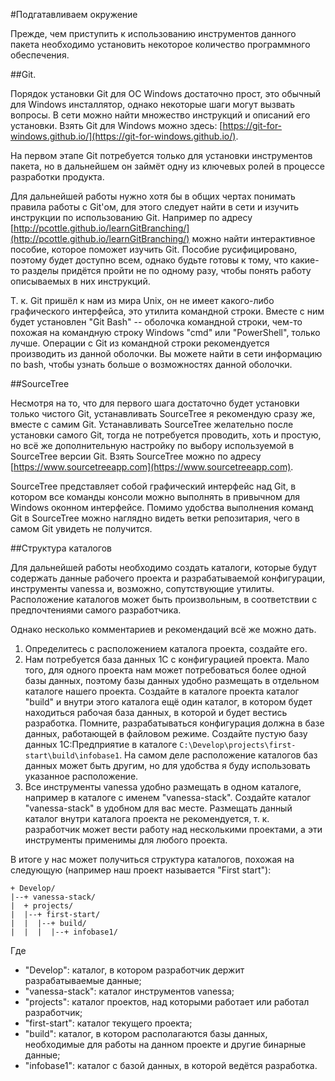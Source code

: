 ﻿#Подгатавливаем окружение

Прежде, чем приступить к использованию инструментов данного пакета необходимо установить
некоторое количество программного обеспечения.

##Git.

Порядок установки Git для ОС Windows достаточно прост, это обычный для Windows
инсталлятор, однако некоторые шаги могут вызвать вопросы. В сети можно найти
множество инструкций и описаний его установки. Взять Git для Windows можно здесь:
[https://git-for-windows.github.io/](https://git-for-windows.github.io/). 

На первом этапе Git потребуется только для установки инструментов пакета, но в дальнейшем
он займёт одну из ключевых ролей в процессе разработки продукта.

Для дальнейшей работы нужно хотя бы в общих чертах понимать правила работы с Git'ом, для
этого следует найти в сети и изучить инструкции по использованию Git. Например по адресу
[http://pcottle.github.io/learnGitBranching/](http://pcottle.github.io/learnGitBranching/)
можно найти интерактивное пособие, которое поможет изучить Git. Пособие русифицировано,
поэтому будет доступно всем, однако будьте готовы к тому, что какие-то разделы придётся
пройти не по одному разу, чтобы понять работу описываемых в них инструкций.

Т. к. Git пришёл к нам из мира Unix, он не имеет какого-либо графического интерфейса,
это утилита командной строки. Вместе с ним будет установлен "Git Bash" -- оболочка
командной строки, чем-то похожая на командную строку Windows "cmd" или "PowerShell", 
только лучше. Операции с Git из командной строки рекомендуется производить из данной
оболочки. Вы можете найти в сети информацию по bash, чтобы узнать больше о возможностях
данной оболочки.

##SourceTree

Несмотря на то, что для первого шага достаточно будет установки только чистого Git,
устанавливать SourceTree я рекомендую сразу же, вместе с самим Git. Устанавливать
SourceTree желательно после установки самого Git, тогда не потребуется проводить,
хоть и простую, но всё же дополнительную настройку по выбору используемой в SourceTree
версии Git. Взять SourceTree можно по адресу
[https://www.sourcetreeapp.com](https://www.sourcetreeapp.com). 

SourceTree представляет собой графический интерфейс над Git, в котором все команды
консоли можно выполнять в привычном для Windows оконном интерфейсе. Помимо удобства
выполнения команд Git в SourceTree можно наглядно видеть ветки репозитария, чего в
самом Git увидеть не получится. 

##Структура каталогов

Для дальнейшей работы необходимо создать каталоги, которые будут содержать данные
рабочего проекта и разрабатываемой конфигурации, инструменты vanessa и, возможно,
сопутствующие утилиты. Расположение каталогов может быть произвольным, в соответствии
с предпочтениями самого разработчика.

Однако несколько комментариев и рекомендаций всё же можно дать.
1. Определитесь с расположением каталога проекта, создайте его.
2. Нам потребуется база данных 1С с конфигурацией проекта.
Мало того, для одного проекта нам может потребоваться более одной базы данных,
поэтому базы данных удобно размещать в отдельном каталоге нашего проекта. Создайте
в каталоге проекта каталог "build" и внутри этого каталога ещё один каталог, в
котором будет находиться рабочая база данных, в которой и будет вестись разработка.
Помните, разрабатываться конфигурация должна в базе данных, работающей в файловом
режиме. Создайте пустую базу данных 1С:Предприятие в каталоге
`C:\Develop\projects\first-start\build\infobase1`. На самом деле расположение каталогов
баз данных может быть другим, но для удобства я буду использовать указанное расположение.
3. Все инструменты vanessa удобно размещать в одном каталоге, например в каталоге
с именем "vanessa-stack". Создайте каталог "vanessa-stack" в удобном для вас месте.
Размещать данный каталог внутри каталога проекта не рекомендуется, т. к. разработчик
может вести работу над несколькими проектами, а эти инструменты применимы для любого
проекта.

В итоге у нас может получиться структура каталогов, похожая на следующую (например
наш проект называется "First start"):

    + Develop/
    |--+ vanessa-stack/
    |  + projects/
    |  |--+ first-start/
    |  |  |--+ build/
    |  |  |  |--+ infobase1/

Где
* "Develop": каталог, в котором разработчик держит разрабатываемые данные;
* "vanessa-stack": каталог инструментов vanessa;
* "projects": каталог проектов, над которыми работает или работал разработчик;
* "first-start": каталог текущего проекта;
* "build": каталог, в котором располагаются базы данных, необходимые для работы на данном
проекте и другие бинарные данные;
* "infobase1": каталог с базой данных, в которой ведётся разработка.
